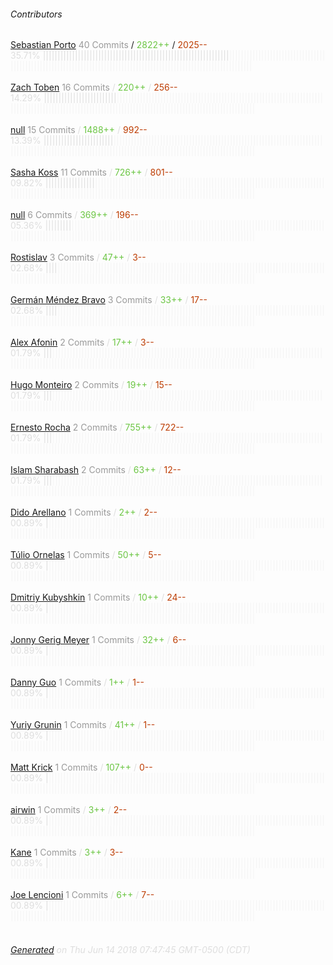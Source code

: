 ###### Contributors
[Sebastian Porto](https://github.com/sporto)
<font color="#999">40 Commits</font> / <font color="#6cc644">2822++</font> / <font color="#bd3c00"> 2025--</font>
<font color="#dedede">35.71%&nbsp;<font color="#dedede">||||||||||||||||||||||||||||||||||||||||||||||||||||||||||||||||</font><font color="#f4f4f4">||||||||||||||||||||||||||||||||||||||||||||||||||||||||||||||||||||||||||||||||||||||||||||||||||||||||||||||||||||</font><br><br>
[Zach Toben](https://github.com/ztoben)
<font color="#999">16 Commits</font> / <font color="#6cc644">220++</font> / <font color="#bd3c00"> 256--</font>
<font color="#dedede">14.29%&nbsp;<font color="#dedede">|||||||||||||||||||||||||</font><font color="#f4f4f4">|||||||||||||||||||||||||||||||||||||||||||||||||||||||||||||||||||||||||||||||||||||||||||||||||||||||||||||||||||||||||||||||||||||||||||||||||||||||||||</font><br><br>
[null](https://github.com/ju1ius)
<font color="#999">15 Commits</font> / <font color="#6cc644">1488++</font> / <font color="#bd3c00"> 992--</font>
<font color="#dedede">13.39%&nbsp;<font color="#dedede">||||||||||||||||||||||||</font><font color="#f4f4f4">||||||||||||||||||||||||||||||||||||||||||||||||||||||||||||||||||||||||||||||||||||||||||||||||||||||||||||||||||||||||||||||||||||||||||||||||||||||||||||</font><br><br>
[Sasha Koss](https://github.com/kossnocorp)
<font color="#999">11 Commits</font> / <font color="#6cc644">726++</font> / <font color="#bd3c00"> 801--</font>
<font color="#dedede">09.82%&nbsp;<font color="#dedede">|||||||||||||||||</font><font color="#f4f4f4">|||||||||||||||||||||||||||||||||||||||||||||||||||||||||||||||||||||||||||||||||||||||||||||||||||||||||||||||||||||||||||||||||||||||||||||||||||||||||||||||||||</font><br><br>
[null](https://github.com/dimchez)
<font color="#999">6 Commits</font> / <font color="#6cc644">369++</font> / <font color="#bd3c00"> 196--</font>
<font color="#dedede">05.36%&nbsp;<font color="#dedede">|||||||||</font><font color="#f4f4f4">|||||||||||||||||||||||||||||||||||||||||||||||||||||||||||||||||||||||||||||||||||||||||||||||||||||||||||||||||||||||||||||||||||||||||||||||||||||||||||||||||||||||||||</font><br><br>
[Rostislav](https://github.com/galkinrost)
<font color="#999">3 Commits</font> / <font color="#6cc644">47++</font> / <font color="#bd3c00"> 3--</font>
<font color="#dedede">02.68%&nbsp;<font color="#dedede">||||</font><font color="#f4f4f4">||||||||||||||||||||||||||||||||||||||||||||||||||||||||||||||||||||||||||||||||||||||||||||||||||||||||||||||||||||||||||||||||||||||||||||||||||||||||||||||||||||||||||||||||</font><br><br>
[Germán Méndez Bravo](https://github.com/Kronuz)
<font color="#999">3 Commits</font> / <font color="#6cc644">33++</font> / <font color="#bd3c00"> 17--</font>
<font color="#dedede">02.68%&nbsp;<font color="#dedede">||||</font><font color="#f4f4f4">||||||||||||||||||||||||||||||||||||||||||||||||||||||||||||||||||||||||||||||||||||||||||||||||||||||||||||||||||||||||||||||||||||||||||||||||||||||||||||||||||||||||||||||||</font><br><br>
[Alex Afonin](https://github.com/Tuch)
<font color="#999">2 Commits</font> / <font color="#6cc644">17++</font> / <font color="#bd3c00"> 3--</font>
<font color="#dedede">01.79%&nbsp;<font color="#dedede">|||</font><font color="#f4f4f4">|||||||||||||||||||||||||||||||||||||||||||||||||||||||||||||||||||||||||||||||||||||||||||||||||||||||||||||||||||||||||||||||||||||||||||||||||||||||||||||||||||||||||||||||||</font><br><br>
[Hugo Monteiro](https://github.com/monteiro)
<font color="#999">2 Commits</font> / <font color="#6cc644">19++</font> / <font color="#bd3c00"> 15--</font>
<font color="#dedede">01.79%&nbsp;<font color="#dedede">|||</font><font color="#f4f4f4">|||||||||||||||||||||||||||||||||||||||||||||||||||||||||||||||||||||||||||||||||||||||||||||||||||||||||||||||||||||||||||||||||||||||||||||||||||||||||||||||||||||||||||||||||</font><br><br>
[Ernesto Rocha](https://github.com/ernestorocha)
<font color="#999">2 Commits</font> / <font color="#6cc644">755++</font> / <font color="#bd3c00"> 722--</font>
<font color="#dedede">01.79%&nbsp;<font color="#dedede">|||</font><font color="#f4f4f4">|||||||||||||||||||||||||||||||||||||||||||||||||||||||||||||||||||||||||||||||||||||||||||||||||||||||||||||||||||||||||||||||||||||||||||||||||||||||||||||||||||||||||||||||||</font><br><br>
[Islam Sharabash](https://github.com/ibash)
<font color="#999">2 Commits</font> / <font color="#6cc644">63++</font> / <font color="#bd3c00"> 12--</font>
<font color="#dedede">01.79%&nbsp;<font color="#dedede">|||</font><font color="#f4f4f4">|||||||||||||||||||||||||||||||||||||||||||||||||||||||||||||||||||||||||||||||||||||||||||||||||||||||||||||||||||||||||||||||||||||||||||||||||||||||||||||||||||||||||||||||||</font><br><br>
[Dido Arellano](https://github.com/didoarellano)
<font color="#999">1 Commits</font> / <font color="#6cc644">2++</font> / <font color="#bd3c00"> 2--</font>
<font color="#dedede">00.89%&nbsp;<font color="#dedede">|</font><font color="#f4f4f4">|||||||||||||||||||||||||||||||||||||||||||||||||||||||||||||||||||||||||||||||||||||||||||||||||||||||||||||||||||||||||||||||||||||||||||||||||||||||||||||||||||||||||||||||||||</font><br><br>
[Túlio Ornelas](https://github.com/tulios)
<font color="#999">1 Commits</font> / <font color="#6cc644">50++</font> / <font color="#bd3c00"> 5--</font>
<font color="#dedede">00.89%&nbsp;<font color="#dedede">|</font><font color="#f4f4f4">|||||||||||||||||||||||||||||||||||||||||||||||||||||||||||||||||||||||||||||||||||||||||||||||||||||||||||||||||||||||||||||||||||||||||||||||||||||||||||||||||||||||||||||||||||</font><br><br>
[Dmitriy Kubyshkin](https://github.com/grassator)
<font color="#999">1 Commits</font> / <font color="#6cc644">10++</font> / <font color="#bd3c00"> 24--</font>
<font color="#dedede">00.89%&nbsp;<font color="#dedede">|</font><font color="#f4f4f4">|||||||||||||||||||||||||||||||||||||||||||||||||||||||||||||||||||||||||||||||||||||||||||||||||||||||||||||||||||||||||||||||||||||||||||||||||||||||||||||||||||||||||||||||||||</font><br><br>
[Jonny Gerig Meyer](https://github.com/jgerigmeyer)
<font color="#999">1 Commits</font> / <font color="#6cc644">32++</font> / <font color="#bd3c00"> 6--</font>
<font color="#dedede">00.89%&nbsp;<font color="#dedede">|</font><font color="#f4f4f4">|||||||||||||||||||||||||||||||||||||||||||||||||||||||||||||||||||||||||||||||||||||||||||||||||||||||||||||||||||||||||||||||||||||||||||||||||||||||||||||||||||||||||||||||||||</font><br><br>
[Danny Guo](https://github.com/dguo)
<font color="#999">1 Commits</font> / <font color="#6cc644">1++</font> / <font color="#bd3c00"> 1--</font>
<font color="#dedede">00.89%&nbsp;<font color="#dedede">|</font><font color="#f4f4f4">|||||||||||||||||||||||||||||||||||||||||||||||||||||||||||||||||||||||||||||||||||||||||||||||||||||||||||||||||||||||||||||||||||||||||||||||||||||||||||||||||||||||||||||||||||</font><br><br>
[Yuriy Grunin](https://github.com/th0r)
<font color="#999">1 Commits</font> / <font color="#6cc644">41++</font> / <font color="#bd3c00"> 1--</font>
<font color="#dedede">00.89%&nbsp;<font color="#dedede">|</font><font color="#f4f4f4">|||||||||||||||||||||||||||||||||||||||||||||||||||||||||||||||||||||||||||||||||||||||||||||||||||||||||||||||||||||||||||||||||||||||||||||||||||||||||||||||||||||||||||||||||||</font><br><br>
[Matt Krick](https://github.com/mattkrick)
<font color="#999">1 Commits</font> / <font color="#6cc644">107++</font> / <font color="#bd3c00"> 0--</font>
<font color="#dedede">00.89%&nbsp;<font color="#dedede">|</font><font color="#f4f4f4">|||||||||||||||||||||||||||||||||||||||||||||||||||||||||||||||||||||||||||||||||||||||||||||||||||||||||||||||||||||||||||||||||||||||||||||||||||||||||||||||||||||||||||||||||||</font><br><br>
[airwin](https://github.com/airwin)
<font color="#999">1 Commits</font> / <font color="#6cc644">3++</font> / <font color="#bd3c00"> 2--</font>
<font color="#dedede">00.89%&nbsp;<font color="#dedede">|</font><font color="#f4f4f4">|||||||||||||||||||||||||||||||||||||||||||||||||||||||||||||||||||||||||||||||||||||||||||||||||||||||||||||||||||||||||||||||||||||||||||||||||||||||||||||||||||||||||||||||||||</font><br><br>
[Kane](https://github.com/kane-c)
<font color="#999">1 Commits</font> / <font color="#6cc644">3++</font> / <font color="#bd3c00"> 3--</font>
<font color="#dedede">00.89%&nbsp;<font color="#dedede">|</font><font color="#f4f4f4">|||||||||||||||||||||||||||||||||||||||||||||||||||||||||||||||||||||||||||||||||||||||||||||||||||||||||||||||||||||||||||||||||||||||||||||||||||||||||||||||||||||||||||||||||||</font><br><br>
[Joe Lencioni](https://github.com/lencioni)
<font color="#999">1 Commits</font> / <font color="#6cc644">6++</font> / <font color="#bd3c00"> 7--</font>
<font color="#dedede">00.89%&nbsp;<font color="#dedede">|</font><font color="#f4f4f4">|||||||||||||||||||||||||||||||||||||||||||||||||||||||||||||||||||||||||||||||||||||||||||||||||||||||||||||||||||||||||||||||||||||||||||||||||||||||||||||||||||||||||||||||||||</font><br><br>
###### [Generated](https://github.com/jakeleboeuf/contributor) on Thu Jun 14 2018 07:47:45 GMT-0500 (CDT)